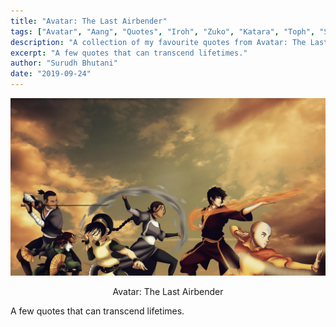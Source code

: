 ```yaml
---
title: "Avatar: The Last Airbender"
tags: ["Avatar", "Aang", "Quotes", "Iroh", "Zuko", "Katara", "Toph", "Sokka"]
description: "A collection of my favourite quotes from Avatar: The Last Airbender"
excerpt: "A few quotes that can transcend lifetimes."
author: "Surudh Bhutani"
date: "2019-09-24"
---
```


<img src="../avatar-the-last-airbender-quotes/feature.jpg" alt="Hello World"/><p style="text-align:center;">Avatar: The Last Airbender</p>

A few quotes that can transcend lifetimes.
